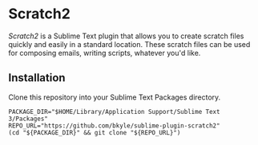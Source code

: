 # Scratch2

*Scratch2* is a Sublime Text plugin that allows you to create scratch files quickly and easily in a standard location.  These scratch files can be used for composing emails, writing scripts, whatever you'd like.

## Installation

Clone this repository into your Sublime Text Packages directory.

    PACKAGE_DIR="$HOME/Library/Application Support/Sublime Text 3/Packages"
    REPO_URL="https://github.com/bkyle/sublime-plugin-scratch2"
    (cd "${PACKAGE_DIR}" && git clone "${REPO_URL}")

